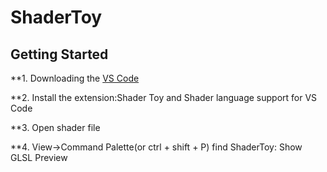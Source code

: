# ShaderToy
## Getting Started
**1. Downloading the [VS Code](https://code.visualstudio.com/)

**2. Install the extension:Shader Toy and Shader language support for VS Code

**3. Open shader file 

**4. View->Command Palette(or ctrl + shift + P) find ShaderToy: Show GLSL Preview
```